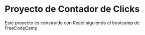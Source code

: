# Proyecto de Contador de Clicks

Este proyecto es construido con React siguiendo el bootcamp de FreeCodeCamp